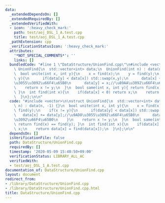 ```yaml
---
data:
  _extendedDependsOn: []
  _extendedRequiredBy: []
  _extendedVerifiedWith:
  - icon: ':heavy_check_mark:'
    path: test/aoj_DSL_1_A.test.cpp
    title: test/aoj_DSL_1_A.test.cpp
  _pathExtension: cpp
  _verificationStatusIcon: ':heavy_check_mark:'
  attributes:
    '*NOT_SPECIAL_COMMENTS*': ''
    links: []
  bundledCode: "#line 1 \"DataStructure/UnionFind.cpp\"\n#include <vector>\n\nstruct\
    \ UnionFind{\n  std::vector<int> data;\n  UnionFind(int n) : data(n, -1) {}\n\
    \  bool unite(int x, int y){\n    x = find(x);\n    y = find(y);\n    if(x !=\
    \ y){\n      if(data[y] < data[x]) std::swap(x,y);\n      data[x] += data[y];//\u9AD8\
    \u3055\u3092\u66F4\u65B0\n      data[y] = x;//\u89AA\u3092\u66F4\u65B0\n    }\n\
    \    return x != y;\n  }\n  bool same(int x, int y){ return find(x) == find(y);\
    \ }\n  int find(int x){\n    if(data[x] < 0) return x;\n    return data[x] = find(data[x]);\n\
    \  }\n};\n\n"
  code: "#include <vector>\n\nstruct UnionFind{\n  std::vector<int> data;\n  UnionFind(int\
    \ n) : data(n, -1) {}\n  bool unite(int x, int y){\n    x = find(x);\n    y =\
    \ find(y);\n    if(x != y){\n      if(data[y] < data[x]) std::swap(x,y);\n   \
    \   data[x] += data[y];//\u9AD8\u3055\u3092\u66F4\u65B0\n      data[y] = x;//\u89AA\
    \u3092\u66F4\u65B0\n    }\n    return x != y;\n  }\n  bool same(int x, int y){\
    \ return find(x) == find(y); }\n  int find(int x){\n    if(data[x] < 0) return\
    \ x;\n    return data[x] = find(data[x]);\n  }\n};\n\n"
  dependsOn: []
  isVerificationFile: false
  path: DataStructure/UnionFind.cpp
  requiredBy: []
  timestamp: '2020-05-09 15:40:50+09:00'
  verificationStatus: LIBRARY_ALL_AC
  verifiedWith:
  - test/aoj_DSL_1_A.test.cpp
documentation_of: DataStructure/UnionFind.cpp
layout: document
redirect_from:
- /library/DataStructure/UnionFind.cpp
- /library/DataStructure/UnionFind.cpp.html
title: DataStructure/UnionFind.cpp
---
```

